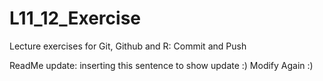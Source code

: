 # L11_12_Exercise
Lecture exercises for Git, Github and R: Commit and Push

ReadMe update: inserting this sentence to show update :) Modify Again :)